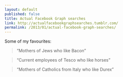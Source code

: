 ```yaml
---
layout: default
published: false
title: Actual Facebook Graph searches
link: http://actualfacebookgraphsearches.tumblr.com/
permalink: /2013/01/actual-facebook-graph-searches/
---
```


<p>Some of my favourites:</p>

<blockquote>“Mothers of Jews who like Bacon”</blockquote>
 

<blockquote>“Current employees of Tesco who like horses”</blockquote>


<blockquote>“Mothers of Catholics from Italy who like Durex”</blockquote>